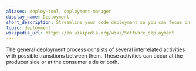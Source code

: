 ```yaml
---
aliases: deploy-tool, deployment-manager
display_name: Deployment
short_description: Streamline your code deployment so you can focus on your product.
topic: deployment
wikipedia_url: https://en.wikipedia.org/wiki/Software_deployment
---
```

The general deployment process consists of several interrelated activities with possible transitions between them. These activities can occur at the producer side or at the consumer side or both.
